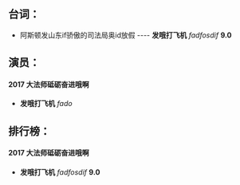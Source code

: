 ## 台词：
- 阿斯顿发山东if骄傲的司法局奥id放假
    ----  **发哦打飞机**    *fadfosdif*  **9.0**

## 演员：
#### 2017 大法师砥砺奋进哦啊
- **发哦打飞机**     *fado*

## 排行榜：
#### 2017 大法师砥砺奋进哦啊
- **发哦打飞机**    *fadfosdif*  **9.0**


